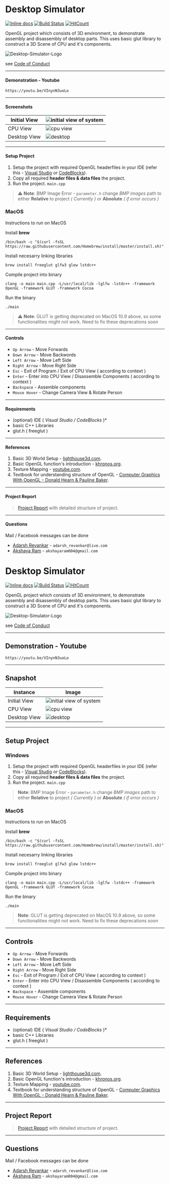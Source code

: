 # Desktop Simulator 
[![Inline docs](http://inch-ci.org/github/AdarshRevankar/Desktop-Simulator.svg?branch=master)](http://inch-ci.org/github/AdarshRevankar/Desktop-Simulator)
[![Build Status](https://travis-ci.org/AdarshRevankar/Desktop-Simulator.png?branch=master)](https://travis-ci.org/AdarshRevankar/Desktop-Simulator)
[![HitCount](http://hits.dwyl.com/AdarshRevankar/Desktop-Simulator.svg)](http://hits.dwyl.com/AdarshRevankar/Desktop-Simulator)

OpenGL project which consists of 3D environment, to demonstrate assembly and disassembly of desktop parts. This uses basic glut library to construct a 3D Scene of CPU and it's components.

![Desktop-Simulator-Logo](https://user-images.githubusercontent.com/48080453/79739766-4220f300-831c-11ea-9873-8991e212f4cb.png)

see [Code of Conduct](https://github.com/AdarshRevankar/Desktop-Simulator/blob/master/CODE_OF_CONDUCT.md)

---
#### Demonstration - Youtube
```https://youtu.be/VInynN3uoLo```

---
#### Screenshots

Initial View | <img src="https://user-images.githubusercontent.com/48080453/60199807-5a41f600-9862-11e9-849c-9f65a8638e0d.png" alt="initial view of system" style="max-height: 80px;"/>
--- | ---
CPU View | <img src="https://user-images.githubusercontent.com/48080453/60199855-73e33d80-9862-11e9-9d0f-3606fbb0bbb8.png" alt="cpu view" style="max-height: 80px;"/>
Desktop View | <img src="https://user-images.githubusercontent.com/48080453/60199856-73e33d80-9862-11e9-850e-467f089f63cc.png" alt="desktop" style="max-height: 80px;"/>

---

#### Setup Project
  1. Setup the project with required OpenGL headerfiles in your IDE (refer this - [Visual Studio](https://www.youtube.com/watch?v=k9LDF016_1A) or [CodeBlocks](https://www.youtube.com/watch?time_continue=79&v=Le4ub4apbn0)).
  2. Copy all required __header files & data files__ the project.
  3. Run the project. `main.cpp`
  
 > ⚠ **Note**: BMP Image Error - `parameter.h` change _BMP images_ path to either **Relative** to project *( Currently )* or **Absolute**  *( if error occurs )*

 ### MacOS
 Instructions to run on MacOS
 
 Install **brew**
 ```
 /bin/bash -c "$(curl -fsSL https://raw.githubusercontent.com/Homebrew/install/master/install.sh)"
 ```
 
 Install necesarry linking libraries
 ```
 brew install freeglut glfw3 glew lstdc++
 ```
 
 Compile project into binary
 ```
 clang -o main main.cpp -L/usr/local/lib -lglfw -lstdc++ -framework OpenGL -framework GLUT -framework Cocoa
 ```
 
 Run the binary
 ```
 ./main
 ```

 > ⚠ **Note**: GLUT is getting deprecated on MacOS 10.9 above, so some functionalities might not work. Need to fix these deprecations soon

---
  
#### Controls
  - `Up Arrow` - Move Forwards
  - `Down Arrow` - Move Backwords
  - `Left Arrow` - Move Left Side
  - `Right Arrow` - Move Right Side
  - `Esc` - Exit of Program / Exit of CPU View ( according to context )
  - `Enter` - Enter into CPU View / Disassemble Components ( according to context )
  - `Backspace` - Assemble components
  - `Mouse Hover` - Change Camera View & Rotate Person
  
---

#### Requirements
  - (optional) IDE ( *Visual Studio / CodeBlocks* )\*
  - basic C++ Libraries
  - glut.h ( freeglut )
    
---

#### References
  1. Basic 3D World Setup - [lighthouse3d.com](http://www.lighthouse3d.com/tutorials/glut-tutorial/).
  2. Basic OpenGL function's introduction - [khronos.org](https://www.khronos.org/).
  3. Texture Mapping - [youtube.com](https://www.youtube.com/watch?v=Eh0HeTCCgnE&t=452s).
  4. Textbook for understanding structure of OpenGL - [Computer Graphics With OpenGL - Donald Hearn & Pauline Baker](https://doc.lagout.org/programmation/OpenGL/Computer%20Graphics%20with%20OpenGL%20%284th%20ed.%29%20%5BHearn%2C%20Baker%20%26%20Carithers%202013%5D.pdf).
  
---

#### Project Report
> [Project Report](https://github.com/AdarshRevankar/GRAPHICAL-SIMULATION-OF-DESKTOP-AND-ITS-COMPONENTS/files/3331188/Report_GSDC.pdf) with detailed structure of project.

---

#### Questions
  Mail / Facebook messages can be done
  * [Adarsh Revankar](https://www.facebook.com/adarsh.revankar.3) - `adarsh_revankar@live.com`
  * [Akshaya Ram](https://www.facebook.com/akshaya.muthuraman) - `akshayaram004@gmail.com`
# Desktop Simulator 
[![Inline docs](http://inch-ci.org/github/AdarshRevankar/Desktop-Simulator.svg?branch=master)](http://inch-ci.org/github/AdarshRevankar/Desktop-Simulator)
[![Build Status](https://travis-ci.org/AdarshRevankar/Desktop-Simulator.png?branch=master)](https://travis-ci.org/AdarshRevankar/Desktop-Simulator)
[![HitCount](http://hits.dwyl.com/AdarshRevankar/Desktop-Simulator.svg)](http://hits.dwyl.com/AdarshRevankar/Desktop-Simulator)

OpenGL project which consists of 3D environment, to demonstrate assembly and disassembly of desktop parts. This uses basic glut library to construct a 3D Scene of CPU and it's components.

![Desktop-Simulator-Logo](https://user-images.githubusercontent.com/48080453/79739766-4220f300-831c-11ea-9873-8991e212f4cb.png)

see [Code of Conduct](https://github.com/AdarshRevankar/Desktop-Simulator/blob/master/CODE_OF_CONDUCT.md)

---
## Demonstration - Youtube
```https://youtu.be/VInynN3uoLo```

---
## Snapshot

Instance | Image
--- | ---
Initial View | <img src="https://user-images.githubusercontent.com/48080453/60199807-5a41f600-9862-11e9-849c-9f65a8638e0d.png" alt="initial view of system" style="max-height: 80px;"/>
CPU View | <img src="https://user-images.githubusercontent.com/48080453/60199855-73e33d80-9862-11e9-9d0f-3606fbb0bbb8.png" alt="cpu view" style="max-height: 80px;"/>
Desktop View | <img src="https://user-images.githubusercontent.com/48080453/60199856-73e33d80-9862-11e9-850e-467f089f63cc.png" alt="desktop" style="max-height: 80px;"/>

---

## Setup Project

 ### Windows
  1. Setup the project with required OpenGL headerfiles in your IDE (refer this - [Visual Studio](https://www.youtube.com/watch?v=k9LDF016_1A) or [CodeBlocks](https://www.youtube.com/watch?time_continue=79&v=Le4ub4apbn0)).
  2. Copy all required __header files & data files__ the project.
  3. Run the project. `main.cpp`
  
 > **Note**: BMP Image Error - `parameter.h` change _BMP images_ path to either **Relative** to project *( Currently )* or **Absolute**  *( if error occurs )*

 ### MacOS
 Instructions to run on MacOS
 
 Install **brew**
 ```
 /bin/bash -c "$(curl -fsSL https://raw.githubusercontent.com/Homebrew/install/master/install.sh)"
 ```
 
 Install necesarry linking libraries
 ```
 brew install freeglut glfw3 glew lstdc++
 ```
 
 Compile project into binary
 ```
 clang -o main main.cpp -L/usr/local/lib -lglfw -lstdc++ -framework OpenGL -framework GLUT -framework Cocoa
 ```
 
 Run the binary
 ```
 ./main
 ```

 > **Note**: GLUT is getting deprecated on MacOS 10.9 above, so some functionalities might not work. Need to fix these deprecations soon

---
  
## Controls
  - `Up Arrow` - Move Forwards
  - `Down Arrow` - Move Backwords
  - `Left Arrow` - Move Left Side
  - `Right Arrow` - Move Right Side
  - `Esc` - Exit of Program / Exit of CPU View ( according to context )
  - `Enter` - Enter into CPU View / Disassemble Components ( according to context )
  - `Backspace` - Assemble components
  - `Mouse Hover` - Change Camera View & Rotate Person
  
---

## Requirements
  - (optional) IDE ( *Visual Studio / CodeBlocks* )\*
  - basic C++ Libraries
  - glut.h ( freeglut )
    
---

## References
  1. Basic 3D World Setup - [lighthouse3d.com](http://www.lighthouse3d.com/tutorials/glut-tutorial/).
  2. Basic OpenGL function's introduction - [khronos.org](https://www.khronos.org/).
  3. Texture Mapping - [youtube.com](https://www.youtube.com/watch?v=Eh0HeTCCgnE&t=452s).
  4. Textbook for understanding structure of OpenGL - [Computer Graphics With OpenGL - Donald Hearn & Pauline Baker](https://doc.lagout.org/programmation/OpenGL/Computer%20Graphics%20with%20OpenGL%20%284th%20ed.%29%20%5BHearn%2C%20Baker%20%26%20Carithers%202013%5D.pdf).
  
---

## Project Report
> [Project Report](https://github.com/AdarshRevankar/GRAPHICAL-SIMULATION-OF-DESKTOP-AND-ITS-COMPONENTS/files/3331188/Report_GSDC.pdf) with detailed structure of project.

---

## Questions
  Mail / Facebook messages can be done
  * [Adarsh Revankar](https://www.facebook.com/adarsh.revankar.3) - `adarsh_revankar@live.com`
  * [Akshaya Ram](https://www.facebook.com/akshaya.muthuraman) - `akshayaram004@gmail.com`
